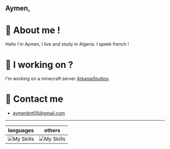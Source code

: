 ## Aymen,

# 🤨 About me !
Hello i'm Aymen, I live and study in Algeria. I speek french !

# 🧰 I working on ?
I'm working on a minecraft server [ArkaniaStudios](https://github.com/ArkaniaStudios).

# 🔗 Contact me 
- [aymenbnt05@gmail.com](mailto:aymenbnt05@gmail.com)

---
| languages  | others  |
| -- | -- |
| ![My Skills](https://skillicons.dev/icons?i=php&perline=3) | ![My Skills](https://skillicons.dev/icons?i=github,discord&perline=3) |


